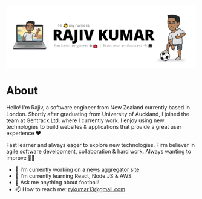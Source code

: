 <img alt="banner" src="https://raw.githubusercontent.com/rykumar13/portfolio-website/master/static/banner_v6.png"></a>

# About 
Hello! I'm Rajiv, a software engineer from New Zealand currently based in London. Shortly after graduating from University of Auckland, I joined the team at Gentrack Ltd. where I currently work. I enjoy using new technologies to build websites & applications that provide a great user experience ♥

Fast learner and always eager to explore new technologies. Firm believer in agile software development, collaboration & hard work. Always wanting to improve 👨‍💻

- 🔭 I’m currently working on a <a href="https://github.com/rykumar13/react-news-website">news aggregator site</a>
- 🌱 I’m currently learning React, Node.JS & AWS
- 💬 Ask me anything about football!
- 📫 How to reach me: rykumar13@gmail.com



<!--
**rykumar13/rykumar13** is a ✨ _special_ ✨ repository because its `README.md` (this file) appears on your GitHub profile.

Here are some ideas to get you started:

- 🔭 I’m currently working on ...
- 🌱 I’m currently learning ...
- 👯 I’m looking to collaborate on ...
- 🤔 I’m looking for help with ...
- 💬 Ask me about ...
- 📫 How to reach me: ...
- 😄 Pronouns: ...
- ⚡ Fun fact: ...

- Java 8
- Python
- React
- HTML & (S)CSS
- Node.js
- JavaScript (ES6+)
-->

